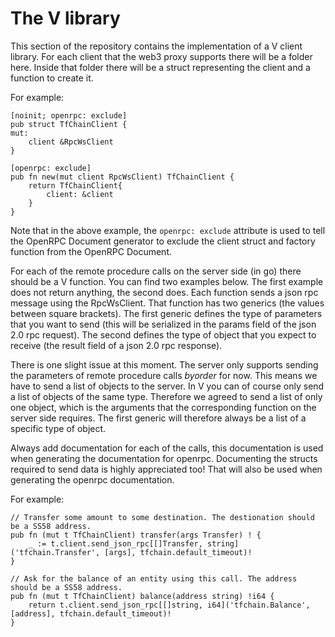 # The V library

This section of the repository contains the implementation of a V client library. For each client that the web3 proxy supports there will be a folder here. Inside that folder there will be a struct representing the client and a function to create it.

For example:

```
[noinit; openrpc: exclude]
pub struct TfChainClient {
mut:
	client &RpcWsClient
}

[openrpc: exclude]
pub fn new(mut client RpcWsClient) TfChainClient {
	return TfChainClient{
		client: &client
	}
}
```

Note that in the above example, the `openrpc: exclude` attribute is used to tell the OpenRPC Document generator to exclude the client struct and factory function from the OpenRPC Document.

For each of the remote procedure calls on the server side (in go) there should be a V function. You can find two examples below. The first example does not return anything, the second does. Each function sends a json rpc message using the RpcWsClient. That function has two generics (the values between square brackets). The first generic defines the type of parameters that you want to send (this will be serialized in the params field of the json 2.0 rpc request). The second defines the type of object that you expect to receive (the result field of a json 2.0 rpc response).

There is one slight issue at this moment. The server only supports sending the parameters of remote procedure calls $by order$ for now. This means we have to send a list of objects to the server. In V you can of course only send a list of objects of the same type. Therefore we agreed to send a list of only one object, which is the arguments that the corresponding function on the server side requires. The first generic will therefore always be a list of a specific type of object.

Always add documentation for each of the calls, this documentation is used when generating the documentation for openrpc. Documenting the structs required to send data is highly appreciated too! That will also be used when generating the openrpc documentation. 

For example:
```
// Transfer some amount to some destination. The destionation should be a SS58 address.
pub fn (mut t TfChainClient) transfer(args Transfer) ! {
	_ := t.client.send_json_rpc[[]Transfer, string]('tfchain.Transfer', [args], tfchain.default_timeout)!
}

// Ask for the balance of an entity using this call. The address should be a SS58 address.
pub fn (mut t TfChainClient) balance(address string) !i64 {
	return t.client.send_json_rpc[[]string, i64]('tfchain.Balance', [address], tfchain.default_timeout)!
}

```
